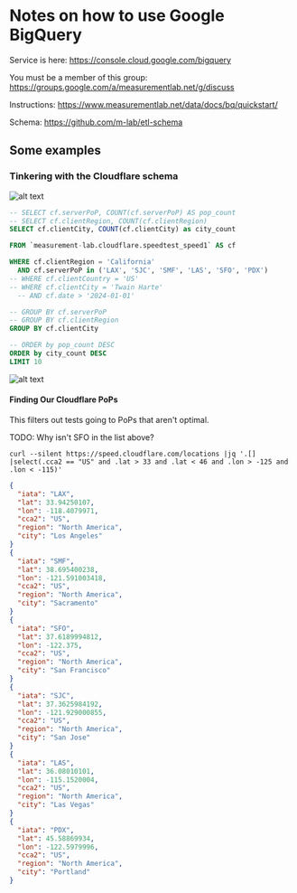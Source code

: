 # Notes on how to use Google BigQuery

Service is here: <https://console.cloud.google.com/bigquery>

You must be a member of this group: <https://groups.google.com/a/measurementlab.net/g/discuss>

Instructions: <https://www.measurementlab.net/data/docs/bq/quickstart/>

Schema: <https://github.com/m-lab/etl-schema>

## Some examples

### Tinkering with the Cloudflare schema

![alt text](images/speedtest_speed1_schema.png)

```sql
-- SELECT cf.serverPoP, COUNT(cf.serverPoP) AS pop_count
-- SELECT cf.clientRegion, COUNT(cf.clientRegion)
SELECT cf.clientCity, COUNT(cf.clientCity) as city_count

FROM `measurement-lab.cloudflare.speedtest_speed1` AS cf

WHERE cf.clientRegion = 'California'
  AND cf.serverPoP in ('LAX', 'SJC', 'SMF', 'LAS', 'SFO', 'PDX')
-- WHERE cf.clientCountry = 'US'
-- WHERE cf.clientCity = 'Twain Harte'
  -- AND cf.date > '2024-01-01'

-- GROUP BY cf.serverPoP
-- GROUP BY cf.clientRegion
GROUP BY cf.clientCity

-- ORDER by pop_count DESC
ORDER by city_count DESC
LIMIT 10
```

![alt text](images/calif_cities.png)

#### Finding Our Cloudflare PoPs

This filters out tests going to PoPs that aren't optimal.

TODO: Why isn't SFO in the list above?

`curl --silent https://speed.cloudflare.com/locations |jq '.[] |select(.cca2 == "US" and .lat > 33 and .lat < 46 and .lon > -125 and .lon < -115)'`

```json
{
  "iata": "LAX",
  "lat": 33.94250107,
  "lon": -118.4079971,
  "cca2": "US",
  "region": "North America",
  "city": "Los Angeles"
}
{
  "iata": "SMF",
  "lat": 38.695400238,
  "lon": -121.591003418,
  "cca2": "US",
  "region": "North America",
  "city": "Sacramento"
}
{
  "iata": "SFO",
  "lat": 37.6189994812,
  "lon": -122.375,
  "cca2": "US",
  "region": "North America",
  "city": "San Francisco"
}
{
  "iata": "SJC",
  "lat": 37.3625984192,
  "lon": -121.929000855,
  "cca2": "US",
  "region": "North America",
  "city": "San Jose"
}
{
  "iata": "LAS",
  "lat": 36.08010101,
  "lon": -115.1520004,
  "cca2": "US",
  "region": "North America",
  "city": "Las Vegas"
}
{
  "iata": "PDX",
  "lat": 45.58869934,
  "lon": -122.5979996,
  "cca2": "US",
  "region": "North America",
  "city": "Portland"
}
```
